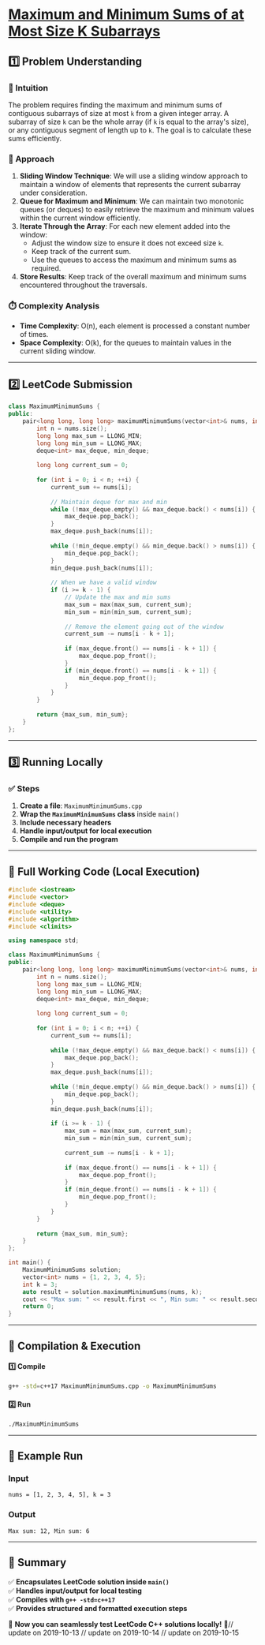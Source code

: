 # **[Maximum and Minimum Sums of at Most Size K Subarrays](https://leetcode.com/problems/maximum-and-minimum-sums-of-at-most-size-k-subarrays/description/)**  

## **1️⃣ Problem Understanding**  
### **📌 Intuition**  
The problem requires finding the maximum and minimum sums of contiguous subarrays of size at most `k` from a given integer array. A subarray of size `k` can be the whole array (if `k` is equal to the array's size), or any contiguous segment of length up to `k`. The goal is to calculate these sums efficiently.

### **🚀 Approach**  
1. **Sliding Window Technique**: We will use a sliding window approach to maintain a window of elements that represents the current subarray under consideration.
2. **Queue for Maximum and Minimum**: We can maintain two monotonic queues (or deques) to easily retrieve the maximum and minimum values within the current window efficiently.
3. **Iterate Through the Array**: For each new element added into the window:
   - Adjust the window size to ensure it does not exceed size `k`.
   - Keep track of the current sum.
   - Use the queues to access the maximum and minimum sums as required.
4. **Store Results**: Keep track of the overall maximum and minimum sums encountered throughout the traversals.

### **⏱️ Complexity Analysis**  
- **Time Complexity**: O(n), each element is processed a constant number of times.
- **Space Complexity**: O(k), for the queues to maintain values in the current sliding window.

---  

## **2️⃣ LeetCode Submission**  
```cpp
class MaximumMinimumSums {
public:
    pair<long long, long long> maximumMinimumSums(vector<int>& nums, int k) {
        int n = nums.size();
        long long max_sum = LLONG_MIN;
        long long min_sum = LLONG_MAX;
        deque<int> max_deque, min_deque;
        
        long long current_sum = 0;
        
        for (int i = 0; i < n; ++i) {
            current_sum += nums[i];
            
            // Maintain deque for max and min
            while (!max_deque.empty() && max_deque.back() < nums[i]) {
                max_deque.pop_back();
            }
            max_deque.push_back(nums[i]);
            
            while (!min_deque.empty() && min_deque.back() > nums[i]) {
                min_deque.pop_back();
            }
            min_deque.push_back(nums[i]);
            
            // When we have a valid window
            if (i >= k - 1) {
                // Update the max and min sums
                max_sum = max(max_sum, current_sum);
                min_sum = min(min_sum, current_sum);
                
                // Remove the element going out of the window
                current_sum -= nums[i - k + 1];
                
                if (max_deque.front() == nums[i - k + 1]) {
                    max_deque.pop_front();
                }
                if (min_deque.front() == nums[i - k + 1]) {
                    min_deque.pop_front();
                }
            }
        }
        
        return {max_sum, min_sum};
    }
};  
```  

---  

## **3️⃣ Running Locally**  
### **✅ Steps**  
1. **Create a file**: `MaximumMinimumSums.cpp`  
2. **Wrap the `MaximumMinimumSums` class** inside `main()`  
3. **Include necessary headers**  
4. **Handle input/output for local execution**  
5. **Compile and run the program**  

---  

## **📝 Full Working Code (Local Execution)**  
```cpp
#include <iostream>
#include <vector>
#include <deque>
#include <utility>
#include <algorithm>
#include <climits>

using namespace std;

class MaximumMinimumSums {
public:
    pair<long long, long long> maximumMinimumSums(vector<int>& nums, int k) {
        int n = nums.size();
        long long max_sum = LLONG_MIN;
        long long min_sum = LLONG_MAX;
        deque<int> max_deque, min_deque;
        
        long long current_sum = 0;
        
        for (int i = 0; i < n; ++i) {
            current_sum += nums[i];
            
            while (!max_deque.empty() && max_deque.back() < nums[i]) {
                max_deque.pop_back();
            }
            max_deque.push_back(nums[i]);
            
            while (!min_deque.empty() && min_deque.back() > nums[i]) {
                min_deque.pop_back();
            }
            min_deque.push_back(nums[i]);
            
            if (i >= k - 1) {
                max_sum = max(max_sum, current_sum);
                min_sum = min(min_sum, current_sum);
                
                current_sum -= nums[i - k + 1];
                
                if (max_deque.front() == nums[i - k + 1]) {
                    max_deque.pop_front();
                }
                if (min_deque.front() == nums[i - k + 1]) {
                    min_deque.pop_front();
                }
            }
        }
        
        return {max_sum, min_sum};
    }
};

int main() {
    MaximumMinimumSums solution;
    vector<int> nums = {1, 2, 3, 4, 5};
    int k = 3;
    auto result = solution.maximumMinimumSums(nums, k);
    cout << "Max sum: " << result.first << ", Min sum: " << result.second << endl;
    return 0;
}  
```  

---  

## **🔧 Compilation & Execution**  
#### **1️⃣ Compile**  
```bash
g++ -std=c++17 MaximumMinimumSums.cpp -o MaximumMinimumSums
```  

#### **2️⃣ Run**  
```bash
./MaximumMinimumSums
```  

---  

## **🎯 Example Run**  
### **Input**  
```
nums = [1, 2, 3, 4, 5], k = 3
```  
### **Output**  
```
Max sum: 12, Min sum: 6
```  

---  

## **📌 Summary**  
✅ **Encapsulates LeetCode solution inside `main()`**  
✅ **Handles input/output for local testing**  
✅ **Compiles with `g++ -std=c++17`**  
✅ **Provides structured and formatted execution steps**  

🚀 **Now you can seamlessly test LeetCode C++ solutions locally!** 🚀// update on 2019-10-13
// update on 2019-10-14
// update on 2019-10-15
